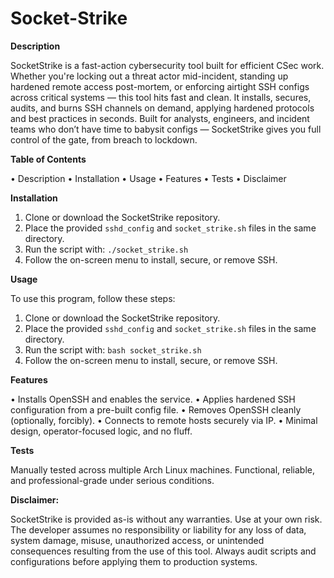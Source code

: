 # Socket-Strike

**Description**

SocketStrike is a fast-action cybersecurity tool built for efficient CSec work. Whether you're locking out a threat actor mid-incident, standing up hardened remote access post-mortem, or enforcing airtight SSH configs across critical systems — this tool hits fast and clean. It installs, secures, audits, and burns SSH channels on demand, applying hardened protocols and best practices in seconds. Built for analysts, engineers, and incident teams who don’t have time to babysit configs — SocketStrike gives you full control of the gate, from breach to lockdown.

**Table of Contents**

• Description
• Installation
• Usage
• Features
• Tests
• Disclaimer

**Installation**

1. Clone or download the SocketStrike repository.
2. Place the provided `sshd_config` and `socket_strike.sh` files in the same directory.
3. Run the script with: `./socket_strike.sh`
4. Follow the on-screen menu to install, secure, or remove SSH.

**Usage**

To use this program, follow these steps:
1. Clone or download the SocketStrike repository.
2. Place the provided `sshd_config` and `socket_strike.sh` files in the same directory.
3. Run the script with: `bash socket_strike.sh`
4. Follow the on-screen menu to install, secure, or remove SSH.

**Features**

• Installs OpenSSH and enables the service.
• Applies hardened SSH configuration from a pre-built config file.
• Removes OpenSSH cleanly (optionally, forcibly).
• Connects to remote hosts securely via IP.
• Minimal design, operator-focused logic, and no fluff.

**Tests**

Manually tested across multiple Arch Linux machines. Functional, reliable, and professional-grade under serious conditions.

**Disclaimer:**

SocketStrike is provided as-is without any warranties. Use at your own risk. The developer assumes no responsibility or liability for any loss of data, system damage, misuse, unauthorized access, or unintended consequences resulting from the use of this tool. Always audit scripts and configurations before applying them to production systems.
